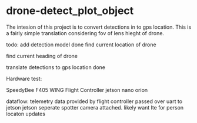 # drone-detect_plot_object
The intesion of this project is to convert detections in to gps location. This is a fairly simple translation considering fov of lens hieght of drone. 



todo:
add detection model done
find current location of drone 

find current heading of drone

translate detections to gps location done



Hardware test:

SpeedyBee F405 WING Flight Controller
jetson nano orion


dataflow:
telemetry data provided by flight controller passed over uart to jetson
jetson seperate spotter camera attached. 
likely want lte for person locaton updates


